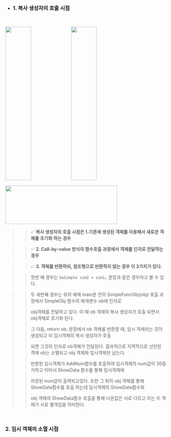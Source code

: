 - ### 1. 복사 생성자의 호출 시점

<br>
<p align="left">  
  <img src="https://github.com/user-attachments/assets/90688918-1455-4376-9a6b-4dbaeb60d73c" width="40%"height="480">  
  <img src="https://github.com/user-attachments/assets/464220cf-39f3-40c7-a462-403b7ff29a72" width="40%" height="480">
</p>

<div align="left">
  <img src="https://github.com/user-attachments/assets/54578f44-f477-4316-beb5-69482b088a0d" height="120" width="350">
</div>

>> ✅ **복사 생성자의 호출 시점은 1.기존에 생성된 객체를 이용해서 새로운 객체를 초기화 하는 경우**

>> ✅ **2. Call-by-value 방식의 함수호출 과정에서 객체를 인자로 전달하는 경우**

>> ✅ **3. 객체를 반환하되, 참조형으로 반환하지 않는 경우 이 3가지가 있다.**

>> 첫번 째 경우는 `SoSimple sim2 = sim1;` 문장과 같은 경우라고 볼 수 있다.

>> 두 세번째 경우는 위의 예제 main문 안의 SimpleFuncObj(obj) 호출 과정에서 SimpleObj 함수의 매개변수 ob에 인자로
>>
>> obj객체를 전달하고 있다. 이 때 ob 객체의 복사 생성자가 호출 되면서 obj객체로 초기화 된다.
>>
>> 그 다음, return ob; 문장에서 ob 객체를 반환할 때, 임시 객체라는 것이 생성되고 이 임시객체의 복사 생성자가 호출
>>
>> 되면 그것의 인자로 ob객체가 전달된다. 결과적으로 지역적으로 선언된 객체 ob는 소멸되고 obj 객체와 임시객체만 남는다.
>>
>> 반환된 임시객체가 AddNum함수를 호출하여 임시객체의 num값이 30증가하고 이어서 ShowData 함수를 통해 임시객체에
>>
>> 저장된 num값이 출력되고있다. 또한 그 뒤의 obj 객체를 통해 ShowData함수를 호출 하는데 임시객체의 ShowData함수와
>>
>> obj 객체의 ShowData함수 호출을 통해 나온값은 서로 다르고 이는 두 객체가 서로 별개임을 의미한다.
<br>

### 2. 임시 객체의 소멸 시점
